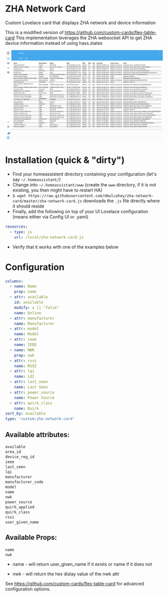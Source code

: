 # ZHA Network Card
Custom Lovelace card that displays ZHA network and device information

This is a modified version of https://github.com/custom-cards/flex-table-card This implementation leverages the ZHA websocket API to get ZHA device information instead of using hass.states


![Example](./screenshot.jpg)


# Installation (quick & "dirty")

* Find your homeassistent directory containing your configuration (let's say `~/.homeassistant/`)
* Change into `~/.homeassistant/www` (create the `www` directory, if it is not existing, you then might have to restart HA)
* `$ wget https://raw.githubusercontent.com/dmulcahey/zha-network-card/master/zha-network-card.js` downloads the `.js` file directly where it should reside
* Finally, add the following on top of your UI Lovelace configuration (means either via Config UI or .yaml)
``` yaml
resources:
  - type: js
    url: /local/zha-network-card.js
```
* Verify that it works with one of the examples below

# Configuration

``` yaml
columns:
  - name: Name
    prop: name
  - attr: available
    id: available
    modify: x || "false"
    name: Online
  - attr: manufacturer
    name: Manufacturer
  - attr: model
    name: Model
  - attr: ieee
    name: IEEE
  - name: NWK
    prop: nwk
  - attr: rssi
    name: RSSI
  - attr: lqi
    name: LQI
  - attr: last_seen
    name: Last Seen
  - attr: power_source
    name: Power Source
  - attr: quirk_class
    name: Quirk
sort_by: available
type: 'custom:zha-network-card'
```

## Available attributes:

```
available
area_id
device_reg_id
ieee
last_seen
lqi
manufacturer
manufacturer_code
model
name
nwk
power_source
quirk_applied
quirk_class
rssi
user_given_name
```

## Available Props:

```
name
nwk
```

- name - will return user_given_name if it exists or name if it does not

- nwk - will return the hex dislay value of the nwk attr



See https://github.com/custom-cards/flex-table-card for advanced configuration options.
